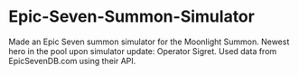 # Epic-Seven-Summon-Simulator

Made an Epic Seven summon simulator for the Moonlight Summon. Newest hero in the pool upon simulator update: Operator Sigret. Used data from EpicSevenDB.com using their API.
